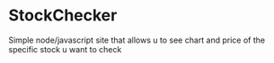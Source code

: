 # StockChecker
Simple node/javascript site that allows u to see chart and price of the specific stock u want to check
